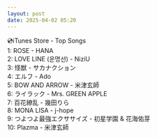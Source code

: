 ```yaml
---
layout: post
date: 2025-04-02 05:20
---
```


💿iTunes Store - Top Songs<br />
1: ROSE - HANA<br />
2: LOVE LINE (운명선) - NiziU<br />
3: 怪獣 - サカナクション<br />
4: エルフ - Ado<br />
5: BOW AND ARROW - 米津玄師<br />
6: ライラック - Mrs. GREEN APPLE<br />
7: 百花繚乱 - 幾田りら<br />
8: MONA LISA - j-hope<br />
9: つよつよ最強エクササイズ - 初星学園 & 花海佑芽<br />
10: Plazma - 米津玄師<br />
